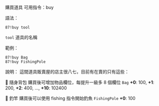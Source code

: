 購買道具
可用指令：buy

語法：
```
87!buy tool
```
`tool` 道具的名稱

範例：
```
87!buy Bag
87!buy FishingPole
```
說明：
這間道具販賣屋的店主很八七，目前有在賣的只有這些：

:school_satchel: 隨身背包
購買後可增加物品欄位，每提升一級多 8 個欄位
`Bag`
**+0**: 100, **+1**: 200, **+2**: 400, ..., **+10**: 102400

:fishing_pole_and_fish: 釣竿
購買後可以使用 fishing 指令開始釣魚
`FishingPole`
**+0**: 100
